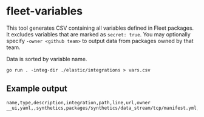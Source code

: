 # fleet-variables

This tool generates CSV containing all variables defined in Fleet packages.
It excludes variables that are marked as `secret: true`. You may optionally
specify `-owner <github team>` to output data from packages owned by that team.

Data is sorted by variable name.

`go run . -integ-dir ./elastic/integrations > vars.csv`

## Example output

```csv
name,type,description,integration,path,line,url,owner
__ui,yaml,,synthetics,packages/synthetics/data_stream/tcp/manifest.yml,23,https://github.com/elastic/integrations/blob/1007ccd783ba329719df61be833613159a9089be/packages/synthetics/data_stream/tcp/manifest.yml#L23,elastic/uptime
```
